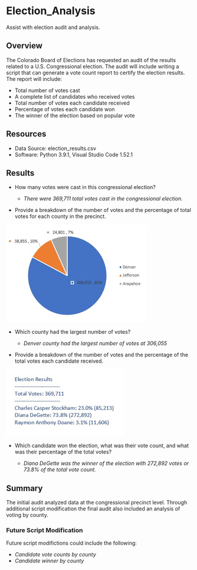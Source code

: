 # Election_Analysis
Assist with election audit and analysis.

## Overview
The Colorado Board of Elections has requested an audit of the results related to a U.S. Congressional election. The audit will include writing a script that can generate a vote count report to certify the election results. The report will include:

- Total number of votes cast
- A complete list of candidates who received votes
- Total number of votes each candidate received
- Percentage of votes each candidate won
- The winner of the election based on popular vote

## Resources
- Data Source: election_results.csv
- Software: Python 3.9.1, Visual Studio Code 1.52.1

## Results

* How many votes were cast in this congressional election?
  * *There were 369,711 total votes cast in the congressional election.*

* Provide a breakdown of the number of votes and the percentage of total votes for each county in the precinct.

![](https://github.com/NAppazeller/Election_Analysis/blob/main/Resources/County%20Vote%20Image.jpg)

* Which county had the largest number of votes?
  * *Denver county had the largest number of votes at 306,055*

* Provide a breakdown of the number of votes and the percentage of the total votes each candidate received.

![](https://github.com/NAppazeller/Election_Analysis/blob/main/Resources/Candidate%20Vote%20Image.jpg)

* Which candidate won the election, what was their vote count, and what was their percentage of the total votes?

  * *Diana DeGette was the winner of the election with 272,892 votes or 73.8% of the total vote count.*

## Summary 

The initial audit analyzed data at the congressional precinct level. Through additional script modification the final audit also included an analysis of voting by county. 

### Future Script Modification

Future script modifictions could include the following:

  * *Candidate vote counts by county*
  * *Candidate winner by county* 
